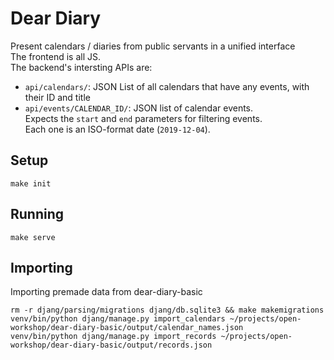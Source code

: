 # Dear Diary

Present calendars / diaries from public servants in a unified interface  
The frontend is all JS.  
The backend's intersting APIs are:
* `api/calendars/`: JSON List of all calendars that have any events, with their ID and title
* `api/events/CALENDAR_ID/`: JSON list of calendar events.  
    Expects the `start` and `end` parameters for filtering events.  
    Each one is an ISO-format date (`2019-12-04`).

## Setup
```
make init
```

## Running
```
make serve
```

## Importing
Importing premade data from dear-diary-basic
```
rm -r djang/parsing/migrations djang/db.sqlite3 && make makemigrations 
venv/bin/python djang/manage.py import_calendars ~/projects/open-workshop/dear-diary-basic/output/calendar_names.json
venv/bin/python djang/manage.py import_records ~/projects/open-workshop/dear-diary-basic/output/records.json
```
